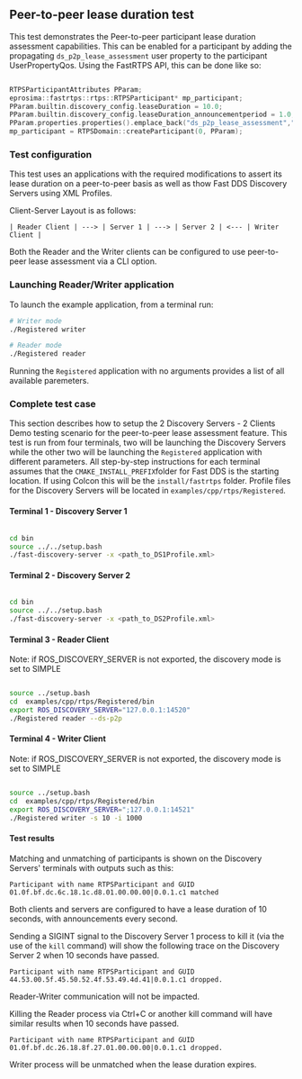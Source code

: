 ## Peer-to-peer lease duration test

This test demonstrates the Peer-to-peer participant lease duration assessment capabilities.
This can be enabled for a participant by adding the propagating `ds_p2p_lease_assessment` user property to the participant UserPropertyQos.
Using the FastRTPS API, this can be done like so:

```cpp

RTPSParticipantAttributes PParam;
eprosima::fastrtps::rtps::RTPSParticipant* mp_participant;
PParam.builtin.discovery_config.leaseDuration = 10.0;
PParam.builtin.discovery_config.leaseDuration_announcementperiod = 1.0;
PParam.properties.properties().emplace_back("ds_p2p_lease_assessment","true","true");
mp_participant = RTPSDomain::createParticipant(0, PParam);

```

### Test configuration

This test uses an applications with the required modifications to assert its lease duration on a peer-to-peer basis as well as thow Fast DDS Discovery Servers using XML Profiles.

Client-Server Layout is as follows:

```
| Reader Client | ---> | Server 1 | ---> | Server 2 | <--- | Writer Client |
```

Both the Reader and the Writer clients can be configured to use peer-to-peer lease assessment via a CLI option.

### Launching Reader/Writer application

To launch the example application, from a terminal run:

```bash
# Writer mode
./Registered writer
```
```bash
# Reader mode
./Registered reader
```

Running the `Registered` application with no arguments provides a list of all available paremeters.

### Complete test case

This section describes how to setup the 2 Discovery Servers - 2 Clients Demo testing scenario for the peer-to-peer lease assessment feature.
This test is run from four terminals, two will be launching the Discovery Servers while the other two will be launching the `Registered` application with different parameters.
All step-by-step instructions for each terminal assumes that the `CMAKE_INSTALL_PREFIX`folder for Fast DDS is the starting location. If using Colcon this will be the `install/fastrtps` folder.
Profile files for the Discovery Servers will be located in `examples/cpp/rtps/Registered`.

#### Terminal 1 - Discovery Server 1

```bash

cd bin
source ../../setup.bash
./fast-discovery-server -x <path_to_DS1Profile.xml>
```

#### Terminal 2 - Discovery Server 2

```bash

cd bin
source ../../setup.bash
./fast-discovery-server -x <path_to_DS2Profile.xml>
```

#### Terminal 3 - Reader Client

Note: if ROS_DISCOVERY_SERVER is not exported, the discovery mode is set to SIMPLE

```bash

source ../setup.bash
cd  examples/cpp/rtps/Registered/bin
export ROS_DISCOVERY_SERVER="127.0.0.1:14520"
./Registered reader --ds-p2p

```

#### Terminal 4 - Writer Client

Note: if ROS_DISCOVERY_SERVER is not exported, the discovery mode is set to SIMPLE

```bash

source ../setup.bash
cd  examples/cpp/rtps/Registered/bin
export ROS_DISCOVERY_SERVER=";127.0.0.1:14521"
./Registered writer -s 10 -i 1000
```

#### Test results

Matching and unmatching of participants is shown on the Discovery Servers' terminals with outputs such as this:

```
Participant with name RTPSParticipant and GUID 01.0f.bf.dc.6c.18.1c.d8.01.00.00.00|0.0.1.c1 matched
```

Both clients and servers are configured to have a lease duration of 10 seconds, with announcements every second.

Sending a SIGINT signal to the Discovery Server 1 process to kill it (via the use of the `kill` command) will show the following trace on the Discovery Server 2 when 10 seconds have passed.

```
Participant with name RTPSParticipant and GUID 44.53.00.5f.45.50.52.4f.53.49.4d.41|0.0.1.c1 dropped.
```

Reader-Writer communication will not be impacted.

Killing the Reader process via Ctrl+C or another kill command will have similar results when 10 seconds have passed.

```
Participant with name RTPSParticipant and GUID 01.0f.bf.dc.26.18.8f.27.01.00.00.00|0.0.1.c1 dropped.
```

Writer process will be unmatched when the lease duration expires.